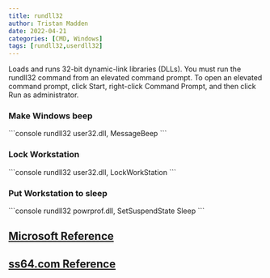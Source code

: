 ```yaml
---
title: rundll32
author: Tristan Madden
date: 2022-04-21
categories: [CMD, Windows]
tags: [rundll32,userdll32]
---
```

Loads and runs 32-bit dynamic-link libraries (DLLs). You must run the rundll32 command from an elevated command prompt. To open an elevated command prompt, click Start, right-click Command Prompt, and then click Run as administrator.
<h3>Make Windows beep</h3>
```console
rundll32 user32.dll, MessageBeep
```
<h3>Lock Workstation</h3>
```console
rundll32 user32.dll, LockWorkStation
```
<h3>Put Workstation to sleep</h3>
```console
rundll32 powrprof.dll, SetSuspendState Sleep
```
<h2><a href="https://docs.microsoft.com/en-us/windows-server/administration/windows-commands/rundll32">Microsoft Reference</a></h2>
<h2><a href="https://ss64.com/nt/rundll32.html">ss64.com Reference</a></h2>